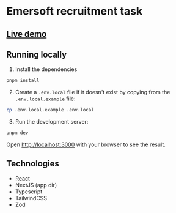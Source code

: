 # Emersoft recruitment task

## [Live demo](https://emersoft-recruitment-task.vercel.app/)

## Running locally

1. Install the dependencies

```bash
pnpm install
```
2. Create a `.env.local` file if it doesn't exist by copying from the `.env.local.example` file:

```bash
cp .env.local.example .env.local
```
3. Run the development server:

```bash
pnpm dev
```

Open [http://localhost:3000](http://localhost:3000) with your browser to see the result.

## Technologies

- React
- NextJS (app dir)
- Typescript
- TailwindCSS
- Zod